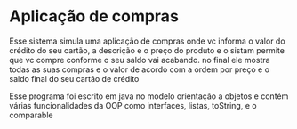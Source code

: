 <h1>Aplicação de compras</h1>
<p>Esse sistema simula uma aplicação de compras onde vc informa o valor do crédito do seu cartão, a descrição e o preço do produto
e o sistam permite que vc compre conforme o seu saldo vai acabando. no final ele mostra todas as suas compras e o valor de acordo com a ordem por preço
e o saldo final do seu cartão de crédito</p>
<p>Esse programa foi escrito em java no modelo orientação a objetos e contém várias funcionalidades da OOP como interfaces, listas, toString, e o comparable</p>
